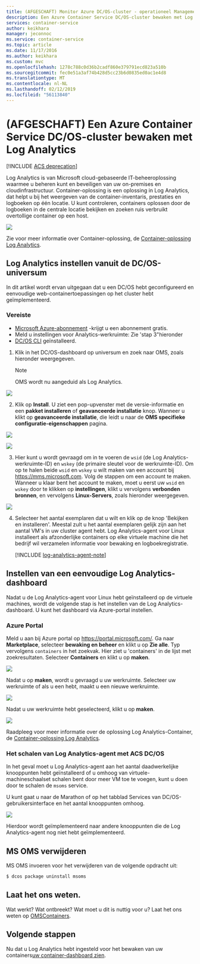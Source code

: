```yaml
---
title: (AFGESCHAFT) Monitor Azure DC/OS-cluster - operationeel Management
description: Een Azure Container Service DC/OS-cluster bewaken met Log Analytics.
services: container-service
author: keikhara
manager: jeconnoc
ms.service: container-service
ms.topic: article
ms.date: 11/17/2016
ms.author: keikhara
ms.custom: mvc
ms.openlocfilehash: 1278c788c0d36b2cadf860e379791ecd823a510b
ms.sourcegitcommit: fec0e51a3af74b428d5cc23b6d0835ed0ac1e4d8
ms.translationtype: MT
ms.contentlocale: nl-NL
ms.lasthandoff: 02/12/2019
ms.locfileid: "56113840"
---
```

# <a name="deprecated-monitor-an-azure-container-service-dcos-cluster-with-log-analytics"></a>(AFGESCHAFT) Een Azure Container Service DC/OS-cluster bewaken met Log Analytics

[!INCLUDE [ACS deprecation](../../../includes/container-service-deprecation.md)]

Log Analytics is van Microsoft cloud-gebaseerde IT-beheeroplossing waarmee u beheren kunt en beveiligen van uw on-premises en cloudinfrastructuur. Container-oplossing is een oplossing in Log Analytics, dat helpt u bij het weergeven van de container-inventaris, prestaties en logboeken op één locatie. U kunt controleren, containers oplossen door de logboeken in de centrale locatie bekijken en zoeken ruis verbruikt overtollige container op een host.

![](media/container-service-monitoring-oms/image1.png)

Zie voor meer informatie over Container-oplossing, de [Container-oplossing Log Analytics](../../azure-monitor/insights/containers.md).

## <a name="setting-up-log-analytics-from-the-dcos-universe"></a>Log Analytics instellen vanuit de DC/OS-universum


In dit artikel wordt ervan uitgegaan dat u een DC/OS hebt geconfigureerd en eenvoudige web-containertoepassingen op het cluster hebt geïmplementeerd.

### <a name="pre-requisite"></a>Vereiste
- [Microsoft Azure-abonnement](https://azure.microsoft.com/free/) -krijgt u een abonnement gratis.  
- Meld u instellingen voor Analytics-werkruimte: Zie 'stap 3"hieronder
- [DC/OS CLI](http://docs.mesosphere.com/1.12/cli) geïnstalleerd.

1. Klik in het DC/OS-dashboard op universum en zoek naar OMS, zoals hieronder weergegeven.

   >[!NOTE]
   >OMS wordt nu aangeduid als Log Analytics.

 ![](media/container-service-monitoring-oms/image2.png)

2. Klik op **Install**. U ziet een pop-upvenster met de versie-informatie en een **pakket installeren** of **geavanceerde installatie** knop. Wanneer u klikt op **geavanceerde installatie**, die leidt u naar de **OMS specifieke configuratie-eigenschappen** pagina.

 ![](media/container-service-monitoring-oms/image3.png)

 ![](media/container-service-monitoring-oms/image4.png)

3. Hier kunt u wordt gevraagd om in te voeren de `wsid` (de Log Analytics-werkruimte-ID) en `wskey` (de primaire sleutel voor de werkruimte-ID). Om op te halen beide `wsid` en `wskey` u wilt maken van een account bij <https://mms.microsoft.com>.
Volg de stappen om een account te maken. Wanneer u klaar bent het account te maken, moet u eerst uw `wsid` en `wskey` door te klikken op **instellingen**, klikt u vervolgens **verbonden bronnen**, en vervolgens **Linux-Servers**, zoals hieronder weergegeven.

 ![](media/container-service-monitoring-oms/image5.png)

4. Selecteer het aantal exemplaren dat u wilt en klik op de knop 'Bekijken en installeren'. Meestal zult u het aantal exemplaren gelijk zijn aan het aantal VM's in uw cluster agent hebt. Log Analytics-agent voor Linux installeert als afzonderlijke containers op elke virtuele machine die het bedrijf wil verzamelen informatie voor bewaking en logboekregistratie.

   [!INCLUDE [log-analytics-agent-note](../../../includes/log-analytics-agent-note.md)] 

## <a name="setting-up-a-simple-log-analytics-dashboard"></a>Instellen van een eenvoudige Log Analytics-dashboard

Nadat u de Log Analytics-agent voor Linux hebt geïnstalleerd op de virtuele machines, wordt de volgende stap is het instellen van de Log Analytics-dashboard. U kunt het dashboard via Azure-portal instellen.

### <a name="azure-portal"></a>Azure Portal 

Meld u aan bij Azure portal op <https://portal.microsoft.com/>. Ga naar **Marketplace**, selecteer **bewaking en beheer** en klikt u op **Zie alle**. Typ vervolgens `containers` in het zoekvak. Hier ziet u 'containers' in de lijst met zoekresultaten. Selecteer **Containers** en klikt u op **maken**.

![](media/container-service-monitoring-oms/image9.png)

Nadat u op **maken**, wordt u gevraagd u uw werkruimte. Selecteer uw werkruimte of als u een hebt, maakt u een nieuwe werkruimte.

![](media/container-service-monitoring-oms/image10.PNG)

Nadat u uw werkruimte hebt geselecteerd, klikt u op **maken**.

![](media/container-service-monitoring-oms/image11.png)

Raadpleeg voor meer informatie over de oplossing Log Analytics-Container, de [Container-oplossing Log Analytics](../../azure-monitor/insights/containers.md).

### <a name="how-to-scale-log-analytics-agent-with-acs-dcos"></a>Het schalen van Log Analytics-agent met ACS DC/OS 

In het geval moet u Log Analytics-agent aan het aantal daadwerkelijke knooppunten hebt geïnstalleerd of u omhoog van virtuele-machineschaalset schalen bent door meer VM toe te voegen, kunt u doen door te schalen de `msoms` service.

U kunt gaat u naar de Marathon of op het tabblad Services van DC/OS-gebruikersinterface en het aantal knooppunten omhoog.

![](media/container-service-monitoring-oms/image12.PNG)

Hierdoor wordt geïmplementeerd naar andere knooppunten die de Log Analytics-agent nog niet hebt geïmplementeerd.

## <a name="uninstall-ms-oms"></a>MS OMS verwijderen

MS OMS invoeren voor het verwijderen van de volgende opdracht uit:

```bash
$ dcos package uninstall msoms
```

## <a name="let-us-know"></a>Laat het ons weten.
Wat werkt? Wat ontbreekt? Wat moet u dit is nuttig voor u? Laat het ons weten op <a href="mailto:OMSContainers@microsoft.com">OMSContainers</a>.

## <a name="next-steps"></a>Volgende stappen

 Nu dat u Log Analytics hebt ingesteld voor het bewaken van uw containers[uw container-dashboard zien](../../azure-monitor/insights/containers.md).
